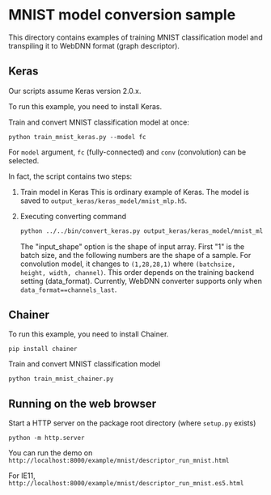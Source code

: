 # MNIST model conversion sample
This directory contains examples of training MNIST classification model and transpiling it to WebDNN format (graph descriptor).

## Keras
Our scripts assume Keras version 2.0.x.

To run this example, you need to install Keras.

Train and convert MNIST classification model at once:
```
python train_mnist_keras.py --model fc
```

For `model` argument, `fc` (fully-connected) and `conv` (convolution) can be selected.

In fact, the script contains two steps:

1. Train model in Keras
    This is ordinary example of Keras. The model is saved to `output_keras/keras_model/mnist_mlp.h5`.

2. Executing converting command
    ```sh
    python ../../bin/convert_keras.py output_keras/keras_model/mnist_mlp.h5 --input_shape '(1,784)' --out output_keras
    ```

    The "input_shape" option is the shape of input array. First "1" is the batch size, and the following numbers are the shape of a sample.
    For convolution model, it changes to `(1,28,28,1)` where `(batchsize, height, width, channel)`. This order depends on the training backend setting (data_format). Currently, WebDNN converter supports only when `data_format==channels_last`.

## Chainer

To run this example, you need to install Chainer.
```
pip install chainer
```

Train and convert MNIST classification model
```
python train_mnist_chainer.py
```

## Running on the web browser
Start a HTTP server on the package root directory (where `setup.py` exists)

```
python -m http.server
```

You can run the demo on `http://localhost:8000/example/mnist/descriptor_run_mnist.html`

For IE11, `http://localhost:8000/example/mnist/descriptor_run_mnist.es5.html`
